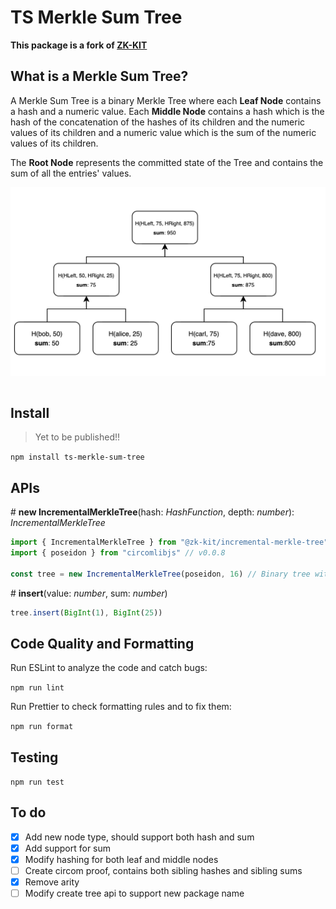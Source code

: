 # TS Merkle Sum Tree

**This package is a fork of [ZK-KIT](https://github.com/privacy-scaling-explorations/zk-kit)**

## What is a Merkle Sum Tree?

A Merkle Sum Tree is a binary Merkle Tree where each **Leaf Node** contains a hash and a numeric value. Each **Middle Node** contains a hash which is the hash of the concatenation of the hashes of its children and the numeric values of its children and a numeric value which is the sum of the numeric values of its children. 

The **Root Node** represents the committed state of the Tree and contains the sum of all the entries' values.

<div align="center">
<img src="./imgs/mst.png" width="600" align="center" />
</div>
<br>

## Install 

> Yet to be published!!

```npm install ts-merkle-sum-tree``` 

## APIs

\# **new IncrementalMerkleTree**(hash: _HashFunction_, depth: _number_): _IncrementalMerkleTree_

```typescript
import { IncrementalMerkleTree } from "@zk-kit/incremental-merkle-tree"
import { poseidon } from "circomlibjs" // v0.0.8

const tree = new IncrementalMerkleTree(poseidon, 16) // Binary tree with 16 levels and poseidon hash function
```

\# **insert**(value: _number_, sum: _number_)

```typescript
tree.insert(BigInt(1), BigInt(25))
```

<!-- \# **update**(index: _number_, newLeaf: _Node_)

```typescript
tree.update(0, BigInt(2))
```

\# **delete**(index: _number_)

```typescript
tree.delete(0)
```

\# **indexOf**(leaf: _Node_): _number_

```typescript
tree.insert(BigInt(2))

const index = tree.indexOf(BigInt(2))
```

\# **createProof**(index: _number_): _Proof_

```typescript
const proof = tree.createProof(1)
```

\# **createCircomProof**(index: _number_): _Proof_

```typescript
const proof = tree.createCircomProof(1)
```


\# **verifyProof**(proof: _Proof_): _boolean_

```typescript
console.log(tree.verifyProof(proof)) // true
``` -->

## Code Quality and Formatting

Run ESLint to analyze the code and catch bugs:

```npm run lint```

Run Prettier to check formatting rules and to fix them:

```npm run format```

## Testing

```npm run test```


## To do 

- [x] Add new node type, should support both hash and sum
- [x] Add support for sum
- [x] Modify hashing for both leaf and middle nodes
- [ ] Create circom proof, contains both sibling hashes and sibling sums
- [x] Remove arity
- [ ] Modify create tree api to support new package name